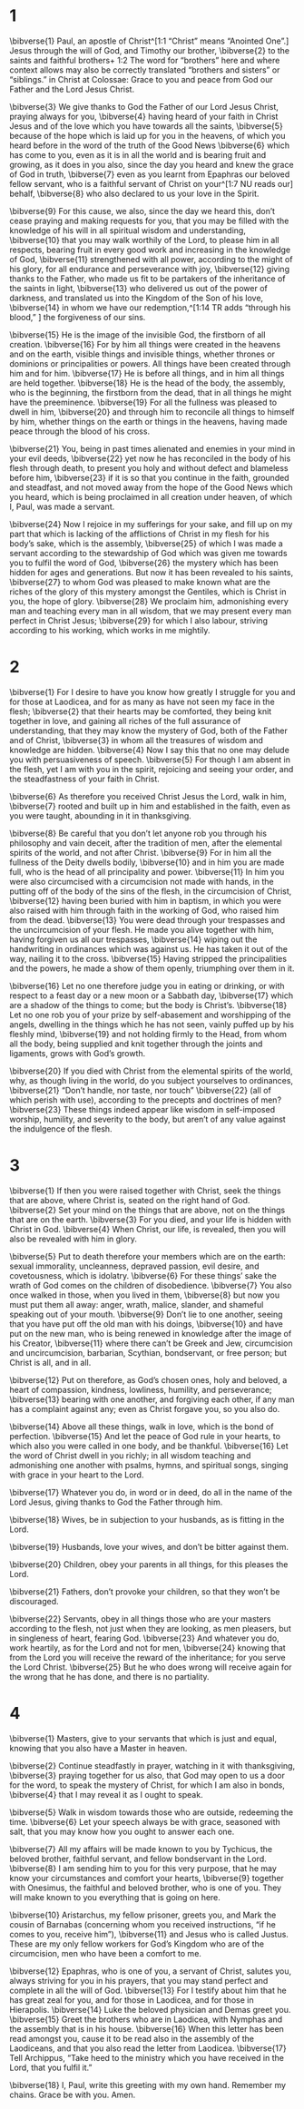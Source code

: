 # 1 
\bibverse{1} Paul, an apostle of Christ^[1:1 “Christ” means “Anointed One”.] Jesus through the will of God, and Timothy our brother, \bibverse{2} to the saints and faithful brothers+ 1:2 The word for “brothers” here and where context allows may also be correctly translated “brothers and sisters” or “siblings.” in Christ at Colossae: Grace to you and peace from God our Father and the Lord Jesus Christ. 


\bibverse{3} We give thanks to God the Father of our Lord Jesus Christ, praying always for you, \bibverse{4} having heard of your faith in Christ Jesus and of the love which you have towards all the saints, \bibverse{5} because of the hope which is laid up for you in the heavens, of which you heard before in the word of the truth of the Good News \bibverse{6} which has come to you, even as it is in all the world and is bearing fruit and growing, as it does in you also, since the day you heard and knew the grace of God in truth, \bibverse{7} even as you learnt from Epaphras our beloved fellow servant, who is a faithful servant of Christ on your^[1:7 NU reads our] behalf, \bibverse{8} who also declared to us your love in the Spirit. 


\bibverse{9} For this cause, we also, since the day we heard this, don’t cease praying and making requests for you, that you may be filled with the knowledge of his will in all spiritual wisdom and understanding, \bibverse{10} that you may walk worthily of the Lord, to please him in all respects, bearing fruit in every good work and increasing in the knowledge of God, \bibverse{11} strengthened with all power, according to the might of his glory, for all endurance and perseverance with joy, \bibverse{12} giving thanks to the Father, who made us fit to be partakers of the inheritance of the saints in light, \bibverse{13} who delivered us out of the power of darkness, and translated us into the Kingdom of the Son of his love, \bibverse{14} in whom we have our redemption,^[1:14 TR adds “through his blood,” ] the forgiveness of our sins. 


\bibverse{15} He is the image of the invisible God, the firstborn of all creation. \bibverse{16} For by him all things were created in the heavens and on the earth, visible things and invisible things, whether thrones or dominions or principalities or powers. All things have been created through him and for him. \bibverse{17} He is before all things, and in him all things are held together. \bibverse{18} He is the head of the body, the assembly, who is the beginning, the firstborn from the dead, that in all things he might have the preeminence. \bibverse{19} For all the fullness was pleased to dwell in him, \bibverse{20} and through him to reconcile all things to himself by him, whether things on the earth or things in the heavens, having made peace through the blood of his cross. 

\bibverse{21} You, being in past times alienated and enemies in your mind in your evil deeds, \bibverse{22} yet now he has reconciled in the body of his flesh through death, to present you holy and without defect and blameless before him, \bibverse{23} if it is so that you continue in the faith, grounded and steadfast, and not moved away from the hope of the Good News which you heard, which is being proclaimed in all creation under heaven, of which I, Paul, was made a servant. 

\bibverse{24} Now I rejoice in my sufferings for your sake, and fill up on my part that which is lacking of the afflictions of Christ in my flesh for his body’s sake, which is the assembly, \bibverse{25} of which I was made a servant according to the stewardship of God which was given me towards you to fulfil the word of God, \bibverse{26} the mystery which has been hidden for ages and generations. But now it has been revealed to his saints, \bibverse{27} to whom God was pleased to make known what are the riches of the glory of this mystery amongst the Gentiles, which is Christ in you, the hope of glory. \bibverse{28} We proclaim him, admonishing every man and teaching every man in all wisdom, that we may present every man perfect in Christ Jesus; \bibverse{29} for which I also labour, striving according to his working, which works in me mightily. 

# 2 
\bibverse{1} For I desire to have you know how greatly I struggle for you and for those at Laodicea, and for as many as have not seen my face in the flesh; \bibverse{2} that their hearts may be comforted, they being knit together in love, and gaining all riches of the full assurance of understanding, that they may know the mystery of God, both of the Father and of Christ, \bibverse{3} in whom all the treasures of wisdom and knowledge are hidden. \bibverse{4} Now I say this that no one may delude you with persuasiveness of speech. \bibverse{5} For though I am absent in the flesh, yet I am with you in the spirit, rejoicing and seeing your order, and the steadfastness of your faith in Christ. 

\bibverse{6} As therefore you received Christ Jesus the Lord, walk in him, \bibverse{7} rooted and built up in him and established in the faith, even as you were taught, abounding in it in thanksgiving. 

\bibverse{8} Be careful that you don’t let anyone rob you through his philosophy and vain deceit, after the tradition of men, after the elemental spirits of the world, and not after Christ. \bibverse{9} For in him all the fullness of the Deity dwells bodily, \bibverse{10} and in him you are made full, who is the head of all principality and power. \bibverse{11} In him you were also circumcised with a circumcision not made with hands, in the putting off of the body of the sins of the flesh, in the circumcision of Christ, \bibverse{12} having been buried with him in baptism, in which you were also raised with him through faith in the working of God, who raised him from the dead. \bibverse{13} You were dead through your trespasses and the uncircumcision of your flesh. He made you alive together with him, having forgiven us all our trespasses, \bibverse{14} wiping out the handwriting in ordinances which was against us. He has taken it out of the way, nailing it to the cross. \bibverse{15} Having stripped the principalities and the powers, he made a show of them openly, triumphing over them in it. 

\bibverse{16} Let no one therefore judge you in eating or drinking, or with respect to a feast day or a new moon or a Sabbath day, \bibverse{17} which are a shadow of the things to come; but the body is Christ’s. \bibverse{18} Let no one rob you of your prize by self-abasement and worshipping of the angels, dwelling in the things which he has not seen, vainly puffed up by his fleshly mind, \bibverse{19} and not holding firmly to the Head, from whom all the body, being supplied and knit together through the joints and ligaments, grows with God’s growth. 

\bibverse{20} If you died with Christ from the elemental spirits of the world, why, as though living in the world, do you subject yourselves to ordinances, \bibverse{21} “Don’t handle, nor taste, nor touch” \bibverse{22} (all of which perish with use), according to the precepts and doctrines of men? \bibverse{23} These things indeed appear like wisdom in self-imposed worship, humility, and severity to the body, but aren’t of any value against the indulgence of the flesh. 

# 3 
\bibverse{1} If then you were raised together with Christ, seek the things that are above, where Christ is, seated on the right hand of God. \bibverse{2} Set your mind on the things that are above, not on the things that are on the earth. \bibverse{3} For you died, and your life is hidden with Christ in God. \bibverse{4} When Christ, our life, is revealed, then you will also be revealed with him in glory. 

\bibverse{5} Put to death therefore your members which are on the earth: sexual immorality, uncleanness, depraved passion, evil desire, and covetousness, which is idolatry. \bibverse{6} For these things’ sake the wrath of God comes on the children of disobedience. \bibverse{7} You also once walked in those, when you lived in them, \bibverse{8} but now you must put them all away: anger, wrath, malice, slander, and shameful speaking out of your mouth. \bibverse{9} Don’t lie to one another, seeing that you have put off the old man with his doings, \bibverse{10} and have put on the new man, who is being renewed in knowledge after the image of his Creator, \bibverse{11} where there can’t be Greek and Jew, circumcision and uncircumcision, barbarian, Scythian, bondservant, or free person; but Christ is all, and in all. 

\bibverse{12} Put on therefore, as God’s chosen ones, holy and beloved, a heart of compassion, kindness, lowliness, humility, and perseverance; \bibverse{13} bearing with one another, and forgiving each other, if any man has a complaint against any; even as Christ forgave you, so you also do. 

\bibverse{14} Above all these things, walk in love, which is the bond of perfection. \bibverse{15} And let the peace of God rule in your hearts, to which also you were called in one body, and be thankful. \bibverse{16} Let the word of Christ dwell in you richly; in all wisdom teaching and admonishing one another with psalms, hymns, and spiritual songs, singing with grace in your heart to the Lord. 

\bibverse{17} Whatever you do, in word or in deed, do all in the name of the Lord Jesus, giving thanks to God the Father through him. 

\bibverse{18} Wives, be in subjection to your husbands, as is fitting in the Lord. 

\bibverse{19} Husbands, love your wives, and don’t be bitter against them. 

\bibverse{20} Children, obey your parents in all things, for this pleases the Lord. 

\bibverse{21} Fathers, don’t provoke your children, so that they won’t be discouraged. 

\bibverse{22} Servants, obey in all things those who are your masters according to the flesh, not just when they are looking, as men pleasers, but in singleness of heart, fearing God. \bibverse{23} And whatever you do, work heartily, as for the Lord and not for men, \bibverse{24} knowing that from the Lord you will receive the reward of the inheritance; for you serve the Lord Christ. \bibverse{25} But he who does wrong will receive again for the wrong that he has done, and there is no partiality. 

# 4 
\bibverse{1} Masters, give to your servants that which is just and equal, knowing that you also have a Master in heaven. 

\bibverse{2} Continue steadfastly in prayer, watching in it with thanksgiving, \bibverse{3} praying together for us also, that God may open to us a door for the word, to speak the mystery of Christ, for which I am also in bonds, \bibverse{4} that I may reveal it as I ought to speak. 

\bibverse{5} Walk in wisdom towards those who are outside, redeeming the time. \bibverse{6} Let your speech always be with grace, seasoned with salt, that you may know how you ought to answer each one. 

\bibverse{7} All my affairs will be made known to you by Tychicus, the beloved brother, faithful servant, and fellow bondservant in the Lord. \bibverse{8} I am sending him to you for this very purpose, that he may know your circumstances and comfort your hearts, \bibverse{9} together with Onesimus, the faithful and beloved brother, who is one of you. They will make known to you everything that is going on here. 

\bibverse{10} Aristarchus, my fellow prisoner, greets you, and Mark the cousin of Barnabas (concerning whom you received instructions, “if he comes to you, receive him”), \bibverse{11} and Jesus who is called Justus. These are my only fellow workers for God’s Kingdom who are of the circumcision, men who have been a comfort to me. 

\bibverse{12} Epaphras, who is one of you, a servant of Christ, salutes you, always striving for you in his prayers, that you may stand perfect and complete in all the will of God. \bibverse{13} For I testify about him that he has great zeal for you, and for those in Laodicea, and for those in Hierapolis. \bibverse{14} Luke the beloved physician and Demas greet you. \bibverse{15} Greet the brothers who are in Laodicea, with Nymphas and the assembly that is in his house. \bibverse{16} When this letter has been read amongst you, cause it to be read also in the assembly of the Laodiceans, and that you also read the letter from Laodicea. \bibverse{17} Tell Archippus, “Take heed to the ministry which you have received in the Lord, that you fulfil it.” 

\bibverse{18} I, Paul, write this greeting with my own hand. Remember my chains. Grace be with you. Amen. 
